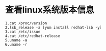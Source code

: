 # 查看linux系统版本信息

	1.cat /proc/version
	2.lsb_release -a [yum install redhat-lsb -y]
	3.cat /etc/issue
	4.cat /etc/redhat-release
	5.uname -a 
	6.uname -r
	